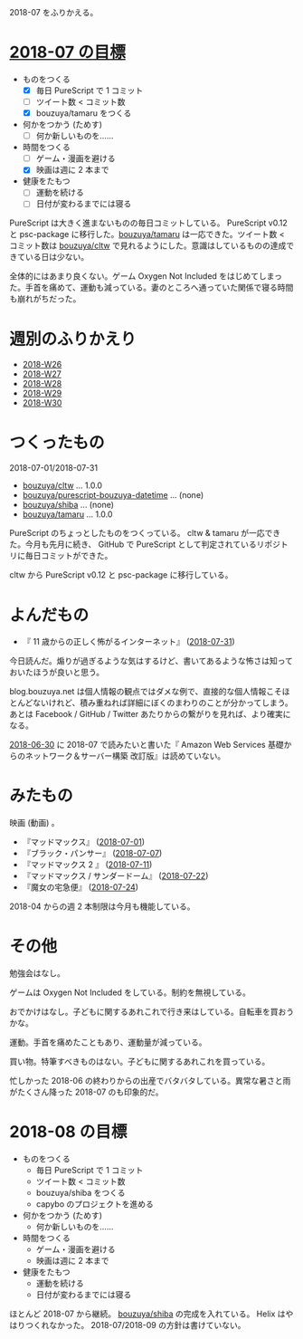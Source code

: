 2018-07 をふりかえる。

# [2018-07 の目標][2018-06-30]

- ものをつくる
  - [x] 毎日 PureScript で 1 コミット
  - [ ] ツイート数 < コミット数
  - [x] bouzuya/tamaru をつくる
- 何かをつかう (ためす)
  - [ ] 何か新しいものを……
- 時間をつくる
  - [ ] ゲーム・漫画を避ける
  - [x] 映画は週に 2 本まで
- 健康をたもつ
  - [ ] 運動を続ける
  - [ ] 日付が変わるまでには寝る

PureScript は大きく進まないものの毎日コミットしている。 PureScript v0.12 と psc-package に移行した。[bouzuya/tamaru][] は一応できた。ツイート数 < コミット数は [bouzuya/cltw][] で見れるようにした。意識はしているものの達成できている日は少ない。

全体的にはあまり良くない。ゲーム Oxygen Not Included をはじめてしまった。手首を痛めて、運動も減っている。妻のところへ通っていた関係で寝る時間も崩れがちだった。

# 週別のふりかえり

- [2018-W26][2018-07-01]
- [2018-W27][2018-07-08]
- [2018-W28][2018-07-15]
- [2018-W29][2018-07-22]
- [2018-W30][2018-07-30]

# つくったもの

2018-07-01/2018-07-31

- [bouzuya/cltw][] ... 1.0.0
- [bouzuya/purescript-bouzuya-datetime][] ... (none)
- [bouzuya/shiba][] ... (none)
- [bouzuya/tamaru][] ... 1.0.0

PureScript のちょっとしたものをつくっている。 cltw & tamaru が一応できた。今月も先月に続き、 GitHub で PureScript として判定されているリポジトリに毎日コミットができた。

cltw から PureScript v0.12 と psc-package に移行している。

# よんだもの

- 『 11 歳からの正しく怖がるインターネット』 ([2018-07-31][])

今日読んだ。煽りが過ぎるような気はするけど、書いてあるような怖さは知っておいたほうが良いと思う。

blog.bouzuya.net は個人情報の観点ではダメな例で、直接的な個人情報こそほとんどないけれど、積み重ねれば詳細にぼくのまわりのことが分かってしまう。あとは Facebook / GitHub / Twitter あたりからの繋がりを見れば、より確実になる。

[2018-06-30][] に 2018-07 で読みたいと書いた『 Amazon Web Services 基礎からのネットワーク＆サーバー構築 改訂版』は読めていない。

# みたもの

映画 (動画) 。

- 『マッドマックス』 ([2018-07-01][])
- 『ブラック・パンサー』 ([2018-07-07][])
- 『マッドマックス 2 』 ([2018-07-11][])
- 『マッドマックス / サンダードーム』 ([2018-07-22][])
- 『魔女の宅急便』 ([2018-07-24][])

2018-04 からの週 2 本制限は今月も機能している。

# その他

勉強会はなし。

ゲームは Oxygen Not Included をしている。制約を無視している。

おでかけはなし。子どもに関するあれこれで行き来はしている。自転車を買おうかな。

運動。手首を痛めたこともあり、運動量が減っている。

買い物。特筆すべきものはない。子どもに関するあれこれを買っている。

忙しかった 2018-06 の終わりからの出産でバタバタしている。異常な暑さと雨がたくさん降った 2018-07 のも印象的だ。

# 2018-08 の目標

- ものをつくる
  - 毎日 PureScript で 1 コミット
  - ツイート数 < コミット数
  - bouzuya/shiba をつくる
  - capybo のプロジェクトを進める
- 何かをつかう (ためす)
  - 何か新しいものを……
- 時間をつくる
  - ゲーム・漫画を避ける
  - 映画は週に 2 本まで
- 健康をたもつ
  - 運動を続ける
  - 日付が変わるまでには寝る

ほとんど 2018-07 から継続。 [bouzuya/shiba][] の完成を入れている。 Helix はやはりつくれなかった。 2018-07/2018-09 の方針は書けていない。

[2018-06-30]: https://blog.bouzuya.net/2018/06/30/
[2018-07-01]: https://blog.bouzuya.net/2018/07/01/
[2018-07-07]: https://blog.bouzuya.net/2018/07/07/
[2018-07-08]: https://blog.bouzuya.net/2018/07/08/
[2018-07-11]: https://blog.bouzuya.net/2018/07/11/
[2018-07-15]: https://blog.bouzuya.net/2018/07/15/
[2018-07-22]: https://blog.bouzuya.net/2018/07/22/
[2018-07-24]: https://blog.bouzuya.net/2018/07/24/
[2018-07-30]: https://blog.bouzuya.net/2018/07/30/
[2018-07-31]: https://blog.bouzuya.net/2018/07/31/
[bouzuya/cltw]: https://github.com/bouzuya/cltw
[bouzuya/purescript-bouzuya-datetime]: https://github.com/bouzuya/purescript-bouzuya-datetime
[bouzuya/shiba]: https://github.com/bouzuya/shiba
[bouzuya/tamaru]: https://github.com/bouzuya/tamaru
